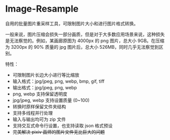 # Image-Resample

自用的批量图片重采样工具，可限制图片大小和进行图片格式转换。

一般来说，图片压缩会损失一部分画质，但是对于大多数应用场景来说，这种损失是无法察觉的。例如，某画廊原图为 4000px 的 png 图片，总大小 9GB。在压缩为 3200px 的 90% 质量的 jpg 图片后，总大小 526MB，同时几乎无法察觉到区别。

特性：

- 可限制图片长边大小进行等比缩放
- 输入格式：jpg/jpeg, png, webp, bmp, gif, tiff
- 输出格式：jpg/jpeg, png, webp
- png, webp 支持保留透明度
- jpg/jpeg, webp 支持设置质量 (0~100)
- 转换时原样保留文件夹结构
- 支持多线程并行处理
- 输入与输出均可为 zip 文件
- 支持交互式命令行设置，也支持读取 json 格式预设
- ~~完美解决 pixiv 画师的图片文件无比巨大的问题~~
